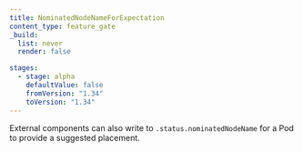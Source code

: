 ```yaml
---
title: NominatedNodeNameForExpectation
content_type: feature_gate
_build:
  list: never
  render: false

stages:
  - stage: alpha
    defaultValue: false
    fromVersion: "1.34"
    toVersion: "1.34"
---
```



External components can also write to `.status.nominatedNodeName` for a Pod to provide
a suggested placement.
